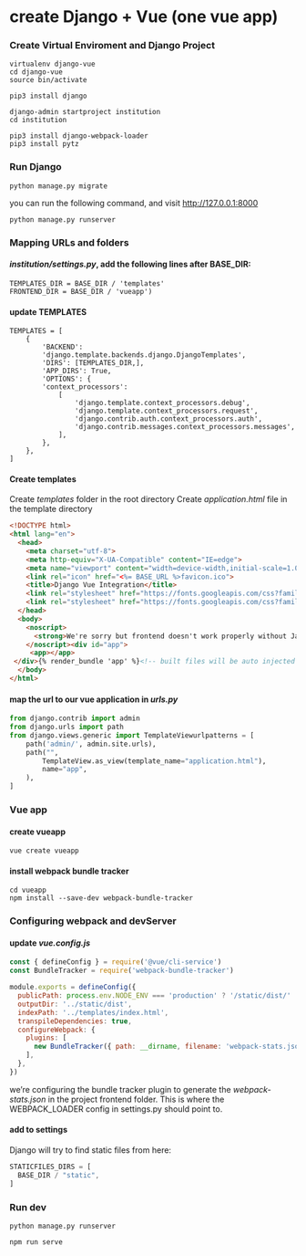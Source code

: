 # create Django + Vue (one vue app)

### Create Virtual Enviroment and Django Project
```
virtualenv django-vue
cd django-vue
source bin/activate
```
```
pip3 install django
```
```
django-admin startproject institution
cd institution
```

```
pip3 install django-webpack-loader
pip3 install pytz
```

### Run Django 
```
python manage.py migrate
```
you can run the following command, and visit http://127.0.0.1:8000 
```
python manage.py runserver
```

### Mapping URLs and folders
#### _institution/settings.py_, add the following lines after BASE_DIR: 
```
TEMPLATES_DIR = BASE_DIR / 'templates'
FRONTEND_DIR = BASE_DIR / 'vueapp')
```
#### update TEMPLATES
```
TEMPLATES = [    
    {        
        'BACKEND': 
        'django.template.backends.django.DjangoTemplates',        
        'DIRS': [TEMPLATES_DIR,],        
        'APP_DIRS': True,        
        'OPTIONS': {            
        'context_processors': 
            [ 
                'django.template.context_processors.debug',
                'django.template.context_processors.request',
                'django.contrib.auth.context_processors.auth', 
                'django.contrib.messages.context_processors.messages', 
            ],
        },
    },
]
```
#### Create templates
Create _templates_ folder in the root directory
Create _application.html_ file in the template directory
```html
<!DOCTYPE html>
<html lang="en">
  <head>
    <meta charset="utf-8">
    <meta http-equiv="X-UA-Compatible" content="IE=edge">
    <meta name="viewport" content="width=device-width,initial-scale=1.0">
    <link rel="icon" href="<%= BASE_URL %>favicon.ico">
    <title>Django Vue Integration</title>
    <link rel="stylesheet" href="https://fonts.googleapis.com/css?family=Roboto:100,300,400,500,700,900">
    <link rel="stylesheet" href="https://fonts.googleapis.com/css?family=Material+Icons">
  </head>
  <body>
    <noscript>
      <strong>We're sorry but frontend doesn't work properly without JavaScript enabled. Please enable it to continue.</strong>
    </noscript><div id="app">
     <app></app>
 </div>{% render_bundle 'app' %}<!-- built files will be auto injected -->
  </body>
</html>
```
#### map the url to our vue application in _urls.py_ 
```python
from django.contrib import admin
from django.urls import path
from django.views.generic import TemplateViewurlpatterns = [
    path('admin/', admin.site.urls),
    path("",
        TemplateView.as_view(template_name="application.html"),
        name="app",
    ),
]
```

### Vue app
#### create vueapp
```
vue create vueapp
```
#### install webpack bundle tracker
```
cd vueapp
npm install --save-dev webpack-bundle-tracker
```

### Configuring webpack and devServer
#### update _vue.config.js_
```javascript
const { defineConfig } = require('@vue/cli-service')
const BundleTracker = require('webpack-bundle-tracker')

module.exports = defineConfig({
  publicPath: process.env.NODE_ENV === 'production' ? '/static/dist/' : 'http://localhost:8080',
  outputDir: '../static/dist',
  indexPath: '../templates/index.html',
  transpileDependencies: true,
  configureWebpack: {
    plugins: [
      new BundleTracker({ path: __dirname, filename: 'webpack-stats.json' }),
    ],
  },
})
```
we’re configuring the bundle tracker plugin to generate the _webpack-stats.json_ in the project frontend folder. This is where the WEBPACK_LOADER config in settings.py should point to.
#### add to settings
Django will try to find static files from here:
```javascript
STATICFILES_DIRS = [
  BASE_DIR / "static",
]
```

### Run dev
```
python manage.py runserver
```
```
npm run serve    
```
